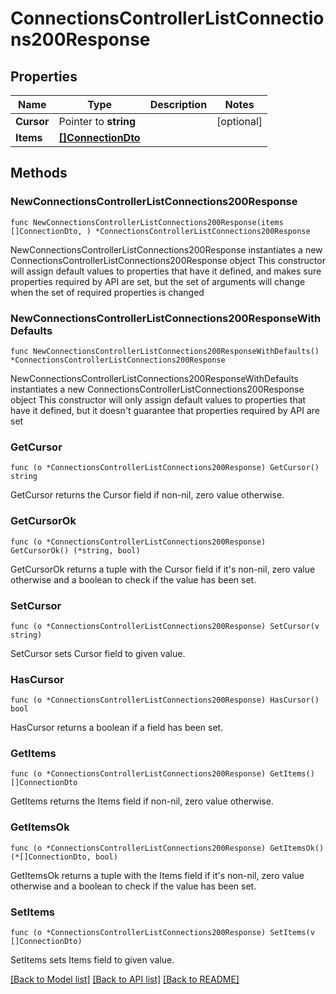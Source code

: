 # ConnectionsControllerListConnections200Response

## Properties

Name | Type | Description | Notes
------------ | ------------- | ------------- | -------------
**Cursor** | Pointer to **string** |  | [optional] 
**Items** | [**[]ConnectionDto**](ConnectionDto.md) |  | 

## Methods

### NewConnectionsControllerListConnections200Response

`func NewConnectionsControllerListConnections200Response(items []ConnectionDto, ) *ConnectionsControllerListConnections200Response`

NewConnectionsControllerListConnections200Response instantiates a new ConnectionsControllerListConnections200Response object
This constructor will assign default values to properties that have it defined,
and makes sure properties required by API are set, but the set of arguments
will change when the set of required properties is changed

### NewConnectionsControllerListConnections200ResponseWithDefaults

`func NewConnectionsControllerListConnections200ResponseWithDefaults() *ConnectionsControllerListConnections200Response`

NewConnectionsControllerListConnections200ResponseWithDefaults instantiates a new ConnectionsControllerListConnections200Response object
This constructor will only assign default values to properties that have it defined,
but it doesn't guarantee that properties required by API are set

### GetCursor

`func (o *ConnectionsControllerListConnections200Response) GetCursor() string`

GetCursor returns the Cursor field if non-nil, zero value otherwise.

### GetCursorOk

`func (o *ConnectionsControllerListConnections200Response) GetCursorOk() (*string, bool)`

GetCursorOk returns a tuple with the Cursor field if it's non-nil, zero value otherwise
and a boolean to check if the value has been set.

### SetCursor

`func (o *ConnectionsControllerListConnections200Response) SetCursor(v string)`

SetCursor sets Cursor field to given value.

### HasCursor

`func (o *ConnectionsControllerListConnections200Response) HasCursor() bool`

HasCursor returns a boolean if a field has been set.

### GetItems

`func (o *ConnectionsControllerListConnections200Response) GetItems() []ConnectionDto`

GetItems returns the Items field if non-nil, zero value otherwise.

### GetItemsOk

`func (o *ConnectionsControllerListConnections200Response) GetItemsOk() (*[]ConnectionDto, bool)`

GetItemsOk returns a tuple with the Items field if it's non-nil, zero value otherwise
and a boolean to check if the value has been set.

### SetItems

`func (o *ConnectionsControllerListConnections200Response) SetItems(v []ConnectionDto)`

SetItems sets Items field to given value.



[[Back to Model list]](../README.md#documentation-for-models) [[Back to API list]](../README.md#documentation-for-api-endpoints) [[Back to README]](../README.md)


